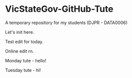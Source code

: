 # VicStateGov-GitHub-Tute
A temporary repository for my students (DJPR - DATA0006)

Let's init here.

Test edit for today.

Online edit rn.

Monday tute - hello!

Tuesday tute - hi!
